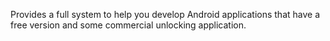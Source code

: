 Provides a full system to help you develop Android applications that have a free version and some commercial unlocking application.